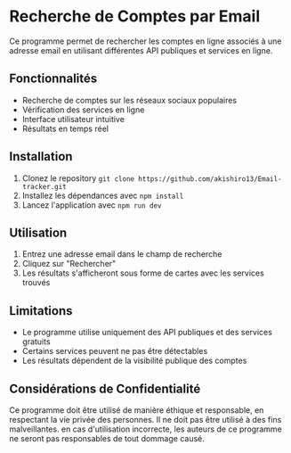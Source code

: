 # Recherche de Comptes par Email

Ce programme permet de rechercher les comptes en ligne associés à une adresse email en utilisant différentes API publiques et services en ligne.

## Fonctionnalités

- Recherche de comptes sur les réseaux sociaux populaires
- Vérification des services en ligne
- Interface utilisateur intuitive
- Résultats en temps réel

## Installation

1. Clonez le repository `git clone https://github.com/akishiro13/Email-tracker.git`
2. Installez les dépendances avec `npm install`
3. Lancez l'application avec `npm run dev`

## Utilisation

1. Entrez une adresse email dans le champ de recherche
2. Cliquez sur "Rechercher"
3. Les résultats s'afficheront sous forme de cartes avec les services trouvés

## Limitations

- Le programme utilise uniquement des API publiques et des services gratuits
- Certains services peuvent ne pas être détectables
- Les résultats dépendent de la visibilité publique des comptes

## Considérations de Confidentialité

Ce programme doit être utilisé de manière éthique et responsable, en respectant la vie privée des personnes. Il ne doit pas être utilisé à des fins malveillantes. en cas d'utilisation incorrecte, les auteurs de ce programme ne seront pas responsables de tout dommage causé.